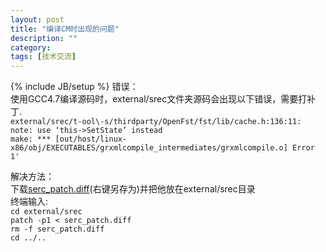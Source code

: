 ```yaml
---
layout: post
title: "编译CM时出现的问题"
description: ""
category: 
tags: [技术交流]
---
```

{% include JB/setup %}
错误：  
使用GCC4.7编译源码时，external/srec文件夹源码会出现以下错误，需要打补丁.  
`external/srec/t-ool\-s/thirdparty/OpenFst/fst/lib/cache.h:136:11: note: use ‘this->SetState’ instead`  
`make: *** [out/host/linux-x86/obj/EXECUTABLES/grxmlcompile_intermediates/grxmlcompile.o] Error 1'`

解决方法：  
下载[serc_patch.diff](https://raw.github.com/Michellgaby/michellgaby.github.com/master/files/patch/srec_patch.diff)(右键另存为)并把他放在external/srec目录  
终端输入:  
`cd external/srec`  
`patch -p1 < serc_patch.diff`  
`rm -f serc_patch.diff`  
`cd ../..`  

